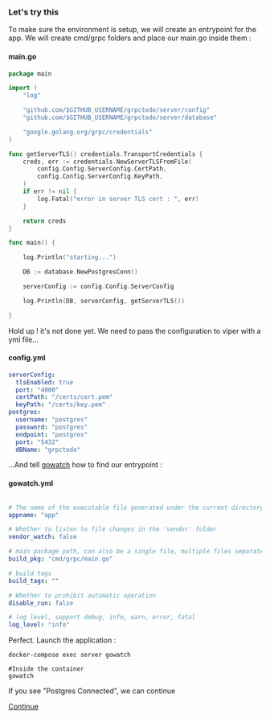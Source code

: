 ### Let's try this

To make sure the environment is setup, we will create an entrypoint for the app. We will create cmd/grpc folders and place our main.go inside them :

#### main.go
```go
package main

import (
	"log"

	"github.com/$GITHUB_USERNAME/grpctodo/server/config"
	"github.com/$GITHUB_USERNAME/grpctodo/server/database"

	"google.golang.org/grpc/credentials"
)

func getServerTLS() credentials.TransportCredentials {
	creds, err := credentials.NewServerTLSFromFile(
		config.Config.ServerConfig.CertPath,
		config.Config.ServerConfig.KeyPath,
	)
	if err != nil {
		log.Fatal("error in server TLS cert : ", err)
	}

	return creds
}

func main() {

	log.Println("starting...")

	DB := database.NewPostgresConn()

	serverConfig := config.Config.ServerConfig

	log.Println(DB, serverConfig, getServerTLS())

}


```

Hold up ! it's not done yet. We need to pass the configuration to viper with a yml file...

#### config.yml

```yml
serverConfig:
  tlsEnabled: true
  port: "4000"
  certPath: "/certs/cert.pem"
  keyPath: "/certs/key.pem"
postgres:
  username: "postgres"
  password: "postgres"
  endpoint: "postgres"
  port: "5432"
  dBName: "grpctodo"
```

...And tell [gowatch](https://github.com/silenceper/gowatch) how to find our entrypoint :

#### gowatch.yml
```yml

# The name of the executable file generated under the current directory execution. The default is the current directory name.
appname: "app"

# Whether to listen to file changes in the 'vendor' folder
vendor_watch: false

# main package path, can also be a single file, multiple files separated by commas
build_pkg: "cmd/grpc/main.go"

# build tags
build_tags: ""

# Whether to prohibit automatic operation
disable_run: false

# log level, support debug, info, warn, error, fatal
log_level: "info"

```

Perfect. Launch the application :
```console
docker-compose exec server gowatch

#Inside the container
gowatch
```

If you see "Postgres Connected", we can continue

[Continue](/README.md#golang)
